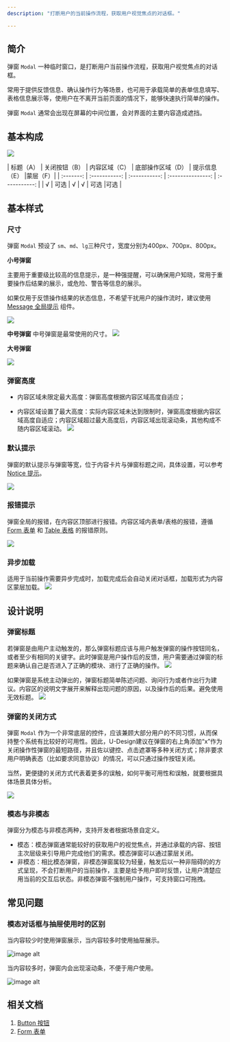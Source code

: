 ```yaml
---
description: "打断用户的当前操作流程，获取用户视觉焦点的对话框。"

---
```


<!--副标题具体写法见源代码模式-->

## 简介

弹窗 `Modal` 一种临时窗口，是打断用户当前操作流程，获取用户视觉焦点的对话框。

常用于提供反馈信息、确认操作行为等场景，也可用于承载简单的表单信息填写、表格信息展示等，使用户在不离开当前页面的情况下，能够快速执行简单的操作。

弹窗 `Modal` 通常会出现在屏幕的中间位置，会对界面的主要内容造成遮挡。



## 基本构成

![](../../../images/Modal/forms_01.png)

| 标题（A） | 关闭按钮（B） | 内容区域（C） | 底部操作区域（D） | 提示信息（E） |蒙层（F）|
| :-------: | :-----------: | :-----------: | :---------------: | :-----------: |
|     √     |       可选       |       √       |         √         |     可选      |可选      |

## 基本样式


### 尺寸

弹窗 `Modal` 预设了 `sm`、`md`、`lg`三种尺寸，宽度分别为400px、700px、800px。


**小号弹窗**

主要用于重要级比较高的信息提示，是一种强提醒，可以确保用户知晓，常用于重要操作后结果的展示，或危险、警告等信息的展示。

如果仅用于反馈操作结果的状态信息，不希望干扰用户的操作流时，建议使用 [Message 全局提示](https://udesign.ucloud.cn/component/Message/) 组件。

![](../../../images/Modal/sm.png)

**中号弹窗**
中号弹窗是最常使用的尺寸。
![](../../../images/Modal/md.png)

**大号弹窗**

![](../../../images/Modal/lg.png)

### 弹窗高度
- 内容区域未限定最大高度：弹窗高度根据内容区域高度自适应；

- 内容区域设置了最大高度：实际内容区域未达到限制时，弹窗高度根据内容区域高度自适应；内容区域超过最大高度后，内容区域出现滚动条，其他构成不随内容区域滚动。 
![](../../../images/Modal/height.png)


### 默认提示

弹窗的默认提示与弹窗等宽，位于内容卡片与弹窗标题之间，具体设置，可以参考[Notice 提示](https://udesign.ucloud.cn/component/Notice/)。

![](../../../images/Modal/defaultnotice.png)

### 报错提示

弹窗全局的报错，在内容区顶部进行报错。内容区域内表单/表格的报错，遵循 [Form 表单](https://udesign.ucloud.cn/component/Form/) 和 [Table 表格](https://udesign.ucloud.cn/component/Table/) 的报错原则。

![](../../../images/Modal/errornotice.png)

### 异步加载
适用于当前操作需要异步完成时，加载完成后会自动关闭对话框，加载形式为内容区蒙层加载。
![](../../../images/Modal/loading.png)



## 设计说明

### 弹窗标题

若弹窗是由用户主动触发的，那么弹窗标题应该与用户触发弹窗的操作按钮同名，或者至少有相同的关键字。此时弹窗是用户操作后的反馈，用户需要通过弹窗的标题来确认自己是否进入了正确的模块、进行了正确的操作。
![](../../../images/Modal/title.png)

如果弹窗是系统主动弹出的，弹窗标题简单陈述问题、询问行为或者作出行为建议。内容区的说明文字展开来解释出现问题的原因，以及操作后的后果。避免使用无效标题。
![](../../../images/Modal/title-2.png)

### 弹窗的关闭方式

弹窗 `Modal` 作为一个非常底层的控件，应该兼顾大部分用户的不同习惯，从而保持整个系统有比较好的可用性。因此，U-Design建议在弹窗的右上角添加“x”作为关闭操作性弹窗的最短路径，并且佐以键控、点击遮罩等多种关闭方式；除非要求用户明确表态（比如要求同意协议）的情况，可以只通过操作按钮关闭。

当然，更便捷的关闭方式代表着更多的误触，如何平衡可用性和误触，就要根据具体场景具体分析。

![](../../../images/Modal/close.png)


### 模态与非模态
弹窗分为模态与非模态两种，支持开发者根据场景自定义。
- 模态：模态弹窗通常能较好的获取用户的视觉焦点，并通过承载的内容、按钮主次层级来引导用户完成他们的需求。模态弹窗可以通过蒙层关闭。
- 非模态：相比模态弹窗，非模态弹窗属较为轻量，触发后以一种非阻碍的的方式呈现，不会打断用户的当前操作，主要是给予用户即时反馈，让用户清楚应用当前的交互后状态。非模态弹窗不强制用户操作，可支持窗口可拖拽。



## 常见问题

### 模态对话框与抽屉使用时的区别

<div class="u-md-flex-without-bg">
   <div class="u-md-mr24">
      <p><i class="u-md-suggested"></i>当内容较少时使用弹窗展示，当内容较多时使用抽屉展示。</p>
      <img src="../../../images/Modal/problems_01.png" alt="image alt" title="desc" />
   </div>
   <div>
      <p><i class="u-md-not-suggested"></i>当内容较多时，弹窗内会出现滚动条，不便于用户使用。</p>
      <img src="../../../images/Modal/problems_02.png" alt="image alt" title="desc" />
   </div>
</div>



## 相关文档

1. [Button 按钮](/component/Button/)
2. [Form 表单](/component/Form/)